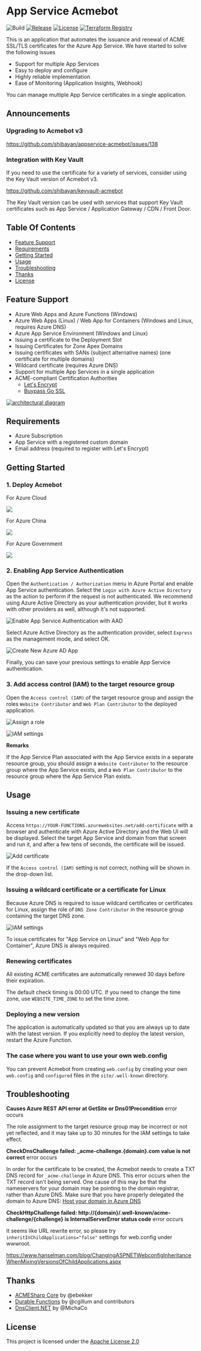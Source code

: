 # App Service Acmebot

![Build](https://github.com/shibayan/appservice-acmebot/workflows/Build/badge.svg)
[![Release](https://img.shields.io/github/release/shibayan/appservice-acmebot.svg)](https://github.com/shibayan/appservice-acmebot/releases/latest)
[![License](https://img.shields.io/github/license/shibayan/appservice-acmebot.svg)](https://github.com/shibayan/appservice-acmebot/blob/master/LICENSE)
[![Terraform Registry](https://img.shields.io/badge/terraform-registry-5c4ee5.svg)](https://registry.terraform.io/modules/shibayan/appservice-acmebot/azurerm/latest)

This is an application that automates the issuance and renewal of ACME SSL/TLS certificates for the Azure App Service. We have started to solve the following issues

- Support for multiple App Services
- Easy to deploy and configure
- Highly reliable implementation
- Ease of Monitoring (Application Insights, Webhook)

You can manage multiple App Service certificates in a single application.

## Announcements

### Upgrading to Acmebot v3

https://github.com/shibayan/appservice-acmebot/issues/138

### Integration with Key Vault

If you need to use the certificate for a variety of services, consider using the Key Vault version of Acmebot v3.

https://github.com/shibayan/keyvault-acmebot

The Key Vault version can be used with services that support Key Vault certificates such as App Service / Application Gateway / CDN / Front Door.

## Table Of Contents

- [Feature Support](#feature-support)
- [Requirements](#requirements)
- [Getting Started](#getting-started)
- [Usage](#usage)
- [Troubleshooting](#troubleshooting)
- [Thanks](#thanks)
- [License](#license)

## Feature Support

- Azure Web Apps and Azure Functions (Windows)
- Azure Web Apps (Linux) / Web App for Containers (Windows and Linux, requires Azure DNS)
- Azure App Service Environment (Windows and Linux)
- Issuing a certificate to the Deployment Slot
- Issuing Certificates for Zone Apex Domains
- Issuing certificates with SANs (subject alternative names) (one certificate for multiple domains)
- Wildcard certificate (requires Azure DNS)
- Support for multiple App Services in a single application
- ACME-compliant Certification Authorities
  - [Let's Encrypt](https://letsencrypt.org/)
  - [Buypass Go SSL](https://www.buypass.com/ssl/resources/acme-free-ssl)

[![architectural diagram](docs/acmebot-diagram.svg)](https://www.lucidchart.eu/documents/view/77879337-7889-41d9-bd2d-c3a184f9587b)

## Requirements

- Azure Subscription
- App Service with a registered custom domain
- Email address (required to register with Let's Encrypt)

## Getting Started

### 1. Deploy Acmebot

For Azure Cloud

<a href="https://portal.azure.com/#create/Microsoft.Template/uri/https%3A%2F%2Fraw.githubusercontent.com%2Fshibayan%2Fappservice-acmebot%2Fmaster%2Fazuredeploy.json" target="_blank">
  <img src="https://aka.ms/deploytoazurebutton" />
</a>

For Azure China

<a href="https://portal.azure.cn/#create/Microsoft.Template/uri/https%3A%2F%2Fraw.githubusercontent.com%2Fshibayan%2Fappservice-acmebot%2Fmaster%2Fazuredeploy.json" target="_blank">
  <img src="https://aka.ms/deploytoazurebutton" />
</a>

For Azure Government

<a href="https://portal.azure.us/#create/Microsoft.Template/uri/https%3A%2F%2Fraw.githubusercontent.com%2Fshibayan%2Fappservice-acmebot%2Fmaster%2Fazuredeploy.json" target="_blank">
  <img src="https://aka.ms/deploytoazurebutton" />
</a>

### 2. Enabling App Service Authentication

Open the `Authentication / Authorization` menu in Azure Portal and enable App Service authentication. Select the `Login with Azure Active Directory` as the action to perform if the request is not authenticated. We recommend using Azure Active Directory as your authentication provider, but it works with other providers as well, although it's not supported.

![Enable App Service Authentication with AAD](https://user-images.githubusercontent.com/1356444/49693401-ecc7c400-fbb4-11e8-9ae1-5d376a4d8a05.png)

Select Azure Active Directory as the authentication provider, select `Express` as the management mode, and select OK.

![Create New Azure AD App](https://user-images.githubusercontent.com/1356444/49693412-6f508380-fbb5-11e8-81fb-6bbcbe47654e.png)

Finally, you can save your previous settings to enable App Service authentication.

### 3. Add access control (IAM) to the target resource group

Open the `Access control (IAM)` of the target resource group and assign the roles `Website Contributor` and `Web Plan Contributor` to the deployed application.

![Assign a role](https://user-images.githubusercontent.com/1356444/43694372-feaefda4-996d-11e8-9ee5-e58254ec05f5.png)

![IAM settings](https://user-images.githubusercontent.com/1356444/44624857-e169c900-a934-11e8-982c-5ad8c163beff.png)

**Remarks**

If the App Service Plan associated with the App Service exists in a separate resource group, you should assign a `Website Contributor` to the resource group where the App Service exists, and a `Web Plan Contributor` to the resource group where the App Service Plan exists.

## Usage

### Issuing a new certificate

Access `https://YOUR-FUNCTIONS.azurewebsites.net/add-certificate` with a browser and authenticate with Azure Active Directory and the Web UI will be displayed. Select the target App Service and domain from that screen and run it, and after a few tens of seconds, the certificate will be issued.

![Add certificate](https://user-images.githubusercontent.com/1356444/49693421-b3dc1f00-fbb5-11e8-8ac1-37092a2be711.png)

If the `Access control (IAM)` setting is not correct, nothing will be shown in the drop-down list.

### Issuing a wildcard certificate or a certificate for Linux

Because Azure DNS is required to issue wildcard certificates or certificates for Linux, assign the role of `DNS Zone Contributor` in the resource group containing the target DNS zone.

![IAM settings](https://user-images.githubusercontent.com/1356444/44642883-3840d280-aa09-11e8-9346-faa26f9675af.png)

To issue certificates for "App Service on Linux" and "Web App for Container", Azure DNS is always required.

### Renewing certificates

All existing ACME certificates are automatically renewed 30 days before their expiration.

The default check timing is 00:00 UTC. If you need to change the time zone, use `WEBSITE_TIME_ZONE` to set the time zone.

### Deploying a new version

The application is automatically updated so that you are always up to date with the latest version. If you explicitly need to deploy the latest version, restart the Azure Function.


### The case where you want to use your own web.config

You can prevent Acmebot from creating `web.config` by creating your own `web.config` and `configured` files in the `site/.well-known` directory.

## Troubleshooting

**Causes Azure REST API error at GetSite or Dns01Precondition** error occurs

The role assignment to the target resource group may be incorrect or not yet reflected, and it may take up to 30 minutes for the IAM settings to take effect.

**CheckDnsChallenge failed: _acme-challenge.{domain}.com value is not correct** error occurs

In order for the certificate to be created, the Acmebot needs to create a TXT DNS record for `_acme-challenge` in Azure DNS. This error occurs when the TXT record isn't being served. One cause of this may be that the nameservers for your domain may be pointing to the domain registrar, rather than Azure DNS. Make sure that you have properly delegated the domain to Azure DNS: [Host your domain in Azure DNS](https://docs.microsoft.com/en-us/azure/dns/dns-delegate-domain-azure-dns#delegate-the-domain)

**CheckHttpChallenge failed: http://{domain}/.well-known/acme-challenge/{challenge} is InternalServerError status code** error occurs

It seems like URL rewrite error, so please try `inheritInChildApplications="false"` settings for web.config under wwwroot.

https://www.hanselman.com/blog/ChangingASPNETWebconfigInheritanceWhenMixingVersionsOfChildApplications.aspx

## Thanks

- [ACMESharp Core](https://github.com/PKISharp/ACMESharpCore) by @ebekker
- [Durable Functions](https://github.com/Azure/azure-functions-durable-extension) by @cgillum and contributors
- [DnsClient.NET](https://github.com/MichaCo/DnsClient.NET) by @MichaCo

## License

This project is licensed under the [Apache License 2.0](https://github.com/shibayan/appservice-acmebot/blob/master/LICENSE)
